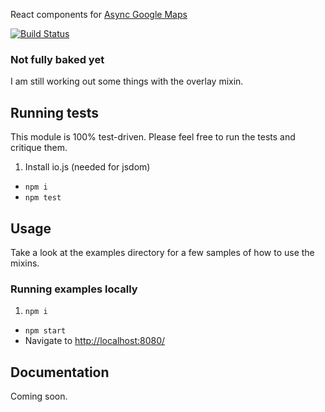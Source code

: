 React components for [Async Google Maps](https://github.com/zpratt/async-google-maps)

[![Build Status](https://travis-ci.org/zpratt/idle-maps.svg)](https://travis-ci.org/zpratt/idle-maps)

### Not fully baked yet

I am still working out some things with the overlay mixin.

## Running tests

This module is 100% test-driven. Please feel free to run the tests and critique them.

1. Install io.js (needed for jsdom)
- `npm i`
- `npm test`

## Usage

Take a look at the examples directory for a few samples of how to use the mixins.

### Running examples locally

1. `npm i`
- `npm start`
- Navigate to [http://localhost:8080/](http://localhost:8080/)

## Documentation

Coming soon.
